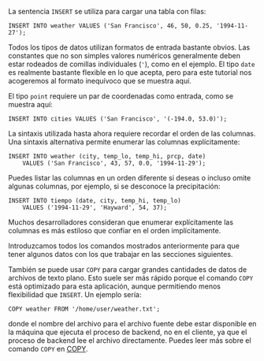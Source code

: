  

La sentencia `INSERT` se utiliza para cargar una tabla con filas:

```postgresql
INSERT INTO weather VALUES ('San Francisco', 46, 50, 0.25, '1994-11-27');
```

Todos los tipos de datos utilizan formatos de  entrada bastante obvios. Las constantes que no son simples valores numéricos generalmente deben estar rodeados de comillas individuales (`'`), como en el ejemplo. El tipo `date` es realmente bastante flexible en lo que acepta, pero para este  tutorial nos acogeremos al formato inequívoco que se muestra aquí.

El tipo `point` requiere un par de coordenadas como entrada, como se muestra aquí:

```postgresql
INSERT INTO cities VALUES ('San Francisco', '(-194.0, 53.0)');
```

La sintaxis utilizada hasta ahora requiere recordar el orden de las columnas. Una sintaxis alternativa permite enumerar las columnas  explícitamente:

```postgresql
INSERT INTO weather (city, temp_lo, temp_hi, prcp, date)
    VALUES ('San Francisco', 43, 57, 0.0, '1994-11-29');
```

Puedes listar las columnas en un orden diferente si deseas o  incluso omite algunas columnas, por ejemplo, si se desconoce la  precipitación:

```postgresql
INSERT INTO tiempo (date, city, temp_hi, temp_lo)
    VALUES ('1994-11-29', 'Hayward', 54, 37);
```

Muchos desarrolladores consideran que enumerar explícitamente las columnas es más estiloso que confiar en el orden implícitamente.

Introduzcamos todos los comandos mostrados  anteriormente para que tener algunos datos con los que trabajar en las secciones siguientes.

También se puede usar `COPY` para cargar grandes cantidades de datos de archivos de texto plano. Esto suele ser más rápido porque el comando  `COPY` está optimizado para esta aplicación, aunque permitiendo menos flexibilidad que `INSERT`. Un ejemplo sería:

```postgresql
COPY weather FROM '/home/user/weather.txt';
```

donde el nombre del archivo para el archivo fuente debe estar  disponible en la máquina que ejecuta el proceso de backend, no en el  cliente, ya que el proceso de backend lee el archivo directamente.  Puedes leer más sobre el  comando `COPY` en [COPY](https://www.postgresql.org/docs/current/sql-copy.html).
